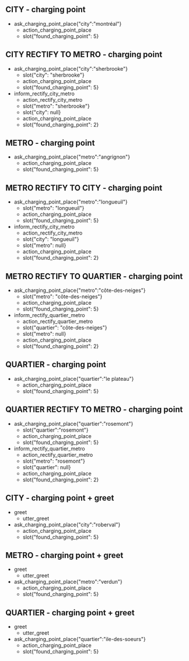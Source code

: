 ## CITY - charging point
* ask_charging_point_place{"city":"montréal"}
  - action_charging_point_place
  - slot{"found_charging_point": 5}

## CITY RECTIFY TO METRO - charging point
* ask_charging_point_place{"city":"sherbrooke"}
  - slot{"city": "sherbrooke"}
  - action_charging_point_place
  - slot{"found_charging_point": 5}
* inform_rectify_city_metro
  - action_rectify_city_metro
  - slot{"metro": "sherbrooke"}
  - slot{"city": null}
  - action_charging_point_place 
  - slot{"found_charging_point": 2}

## METRO - charging point
* ask_charging_point_place{"metro":"angrignon"}
  - action_charging_point_place
  - slot{"found_charging_point": 5}

## METRO RECTIFY TO CITY - charging point
* ask_charging_point_place{"metro":"longueuil"}
  - slot{"metro": "longueuil"}
  - action_charging_point_place
  - slot{"found_charging_point": 5}
* inform_rectify_city_metro
  - action_rectify_city_metro
  - slot{"city": "longueuil"}
  - slot{"metro": null}
  - action_charging_point_place 
  - slot{"found_charging_point": 2}

## METRO RECTIFY TO QUARTIER - charging point ##
* ask_charging_point_place{"metro":"côte-des-neiges"}
  - slot{"metro": "côte-des-neiges"}
  - action_charging_point_place
  - slot{"found_charging_point": 5}
* inform_rectify_quartier_metro
  - action_rectify_quartier_metro
  - slot{"quartier": "côte-des-neiges"}
  - slot{"metro": null}
  - action_charging_point_place 
  - slot{"found_charging_point": 2}

## QUARTIER - charging point
* ask_charging_point_place{"quartier":"le plateau"}
  - action_charging_point_place
  - slot{"found_charging_point": 5}

## QUARTIER RECTIFY TO METRO - charging point
* ask_charging_point_place{"quartier":"rosemont"}
  - slot{"quartier":"rosemont"}
  - action_charging_point_place
  - slot{"found_charging_point": 5}
* inform_rectify_quartier_metro
  - action_rectify_quartier_metro
  - slot{"metro": "rosemont"}
  - slot{"quartier": null}
  - action_charging_point_place 
  - slot{"found_charging_point": 2}


## CITY - charging point + greet
* greet
  - utter_greet
* ask_charging_point_place{"city":"roberval"}
  - action_charging_point_place
  - slot{"found_charging_point": 5}

## METRO - charging point + greet
* greet
  - utter_greet
* ask_charging_point_place{"metro":"verdun"}
  - action_charging_point_place
  - slot{"found_charging_point": 5}

## QUARTIER - charging point + greet
* greet
  - utter_greet
* ask_charging_point_place{"quartier":"ile-des-soeurs"}
  - action_charging_point_place
  - slot{"found_charging_point": 5}
